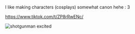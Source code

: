 I like making characters (cosplays) somewhat canon hehe : 3

https://www.tiktok.com/t/ZP8rRwENc/

![shotgunman excited](https://github.com/user-attachments/assets/8a88fbb3-549d-4e6f-8b15-adfd3f1c4600)

